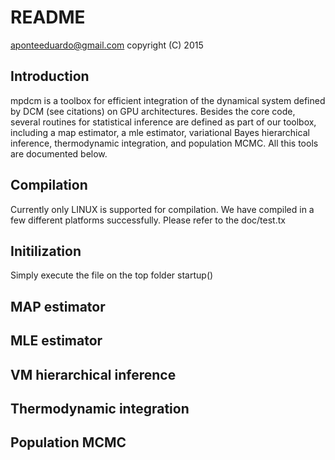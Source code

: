 # README

aponteeduardo@gmail.com
copyright (C) 2015

## Introduction

mpdcm is a toolbox for efficient integration of the dynamical system defined
by DCM (see citations) on GPU architectures. Besides the core code, several 
routines for statistical inference are defined as part of our toolbox, 
including a map estimator, a mle estimator, variational Bayes hierarchical 
inference, thermodynamic integration, and population MCMC. All this tools 
are documented below.

## Compilation

Currently only LINUX is supported for compilation. We have compiled in a few
different platforms successfully. Please refer to the doc/test.tx


## Initilization

Simply execute the file on the top folder startup()

## MAP estimator

## MLE estimator

## VM hierarchical inference

## Thermodynamic integration

## Population MCMC
